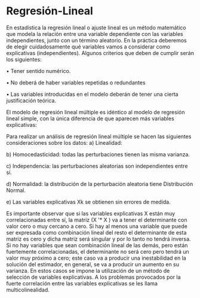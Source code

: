 # Regresión-Lineal

En estadística la regresión lineal o ajuste lineal es un método matemático que modela la relación entre una variable dependiente con las variables independientes, junto con un término aleatorio.
En la práctica deberemos de elegir cuidadosamente qué variables vamos a considerar como explicativas (independientes).
Algunos criterios que deben de cumplir serán los siguientes:

•	Tener sentido numérico.

•	No deberá de haber variables repetidas o redundantes

•	 Las variables introducidas en el modelo deberán de tener una cierta justificación teórica.



El modelo de regresión lineal múltiple es idéntico al modelo de regresión lineal simple, con la única diferencia de que aparecen más variables explicativas:


Para realizar un análisis de regresión lineal múltiple se hacen las siguientes consideraciones sobre los datos:
a) Linealidad: 

b) Homocedasticidad: todas las perturbaciones tienen las misma varianza.

c) Independencia: las perturbaciones aleatorias son independientes entre sí.

d) Normalidad: la distribución de la perturbación aleatoria tiene Distribución Normal.

e) Las variables explicativas Xk se obtienen sin errores de medida.

Es importante observar que si las variables explicativas X están muy correlacionadas entre sí, la matriz (X '* X ) va a tener el determinante con valor cero o muy cercano a cero. Si hay al menos una variable que puede ser expresada como combinación lineal del resto  el determinante de esta matriz es cero y dicha matriz será singular y por lo tanto no tendrá inversa. Si no hay variables que sean combinación lineal de las demás, pero están fuertemente correlacionadas, el determinante no será cero pero tendrá un valor muy próximo a cero; este caso va a producir una inestabilidad en la solución del estimador, en general, se va a producir un aumento en su varianza.
En estos casos se impone la utilización de un método de selección de variables explicativas. A los problemas provocados por la fuerte correlación entre las variables explicativas se les llama multicolinealidad.

